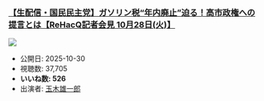 ### [【生配信・国民民主党】ガソリン税“年内廃止”迫る！高市政権への提言とは【ReHacQ記者会見 10月28日(火)】](https://www.youtube.com/watch?v=nOjfVQGR4kw)
[![](https://img.youtube.com/vi/nOjfVQGR4kw/sddefault.jpg)](https://www.youtube.com/watch?v=nOjfVQGR4kw)
-   公開日: 2025-10-30
-   視聴数: 37,705
-   **いいね数: 526**
-   出演者: [玉木雄一郎](/rehacq_fan/people/玉木雄一郎 "wikilink")
